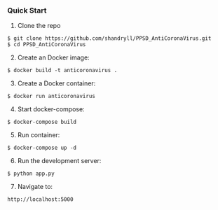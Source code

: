 ### Quick Start

1. Clone the repo
  ```
  $ git clone https://github.com/shandryll/PPSD_AntiCoronaVirus.git
  $ cd PPSD_AntiCoronaVirus
  ```

2. Create an Docker image:
  ```
  $ docker build -t anticoronavirus .
  ```

3. Create a Docker container:
  ```
  $ docker run anticoronavirus
  ```
  
4. Start docker-compose:
  ```
  $ docker-compose build
  ```
  
5. Run container:
  ```
  $ docker-compose up -d
  ```
  
6. Run the development server:
  ```
  $ python app.py
  ```

7. Navigate to:
  ```
  http://localhost:5000
  ```
